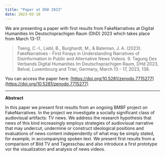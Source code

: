```yaml
---
title: "Paper at DhD 2023"
date: 2023-03-10
---
```


We are presenting a paper with first results from FakeNarratives at Digital Humanities Im Deutschsprachigen Raum (DhD) 2023 which takes place from March 13-17. 

> Tseng, C.-I., Liebl, B., Burghardt, M., & Bateman, J. A. (2023). FakeNarratives - First Forays in Understanding Narratives of Disinformation in Public and Alternative News Videos. 9. Tagung Des Verbands Digital Humanities Im Deutschsprachigen Raum, DHd 2023, Belval, Luxembourg and Trier, Germany, March 13 - 17, 2023, 138. 

You can access the paper here: [https://doi.org/10.5281/zenodo.7715277](https://doi.org/10.5281/zenodo.7715277)

---

**Abstract**

In this paper we present first results from an ongoing BMBF project on FakeNarratives. In the project we investigate a socially significant class of audiovisual artifacts: TV news. We address the research hypothesis that news of this kind increasingly employs strategies of audiovisual narrative that may undercut, undermine or construct ideological positions and evaluations of news content independently of what may be simply stated, for example, in accompanying spoken text. We present first results from a comparison of Bild TV and Tagesschau and also introduce a first prototype vor the visualization and analysis of news videos.